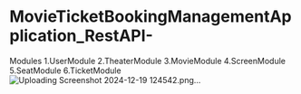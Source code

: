 # MovieTicketBookingManagementApplication_RestAPI-

Modules
1.UserModule
2.TheaterModule
3.MovieModule
4.ScreenModule
5.SeatModule
6.TicketModule
![Uploading Screenshot 2024-12-19 124542.png…]()
